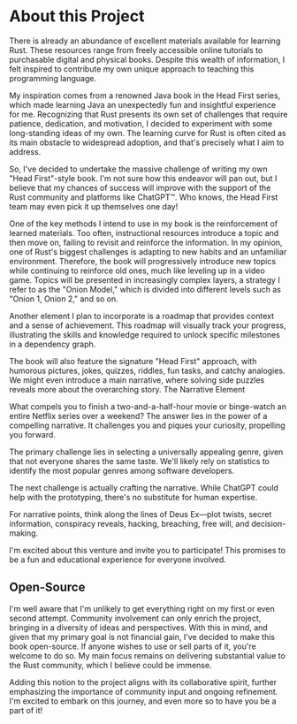 # About this Project

There is already an abundance of excellent materials available for learning Rust. These resources range from freely accessible online tutorials to purchasable digital and physical books. Despite this wealth of information, I felt inspired to contribute my own unique approach to teaching this programming language.

My inspiration comes from a renowned Java book in the Head First series, which made learning Java an unexpectedly fun and insightful experience for me. Recognizing that Rust presents its own set of challenges that require patience, dedication, and motivation, I decided to experiment with some long-standing ideas of my own. The learning curve for Rust is often cited as its main obstacle to widespread adoption, and that's precisely what I aim to address.

So, I've decided to undertake the massive challenge of writing my own "Head First"-style book. I'm not sure how this endeavor will pan out, but I believe that my chances of success will improve with the support of the Rust community and platforms like ChatGPT™. Who knows, the Head First team may even pick it up themselves one day!

One of the key methods I intend to use in my book is the reinforcement of learned materials. Too often, instructional resources introduce a topic and then move on, failing to revisit and reinforce the information. In my opinion, one of Rust's biggest challenges is adapting to new habits and an unfamiliar environment. Therefore, the book will progressively introduce new topics while continuing to reinforce old ones, much like leveling up in a video game. Topics will be presented in increasingly complex layers, a strategy I refer to as the "Onion Model," which is divided into different levels such as "Onion 1, Onion 2," and so on.

Another element I plan to incorporate is a roadmap that provides context and a sense of achievement. This roadmap will visually track your progress, illustrating the skills and knowledge required to unlock specific milestones in a dependency graph.

The book will also feature the signature "Head First" approach, with humorous pictures, jokes, quizzes, riddles, fun tasks, and catchy analogies. We might even introduce a main narrative, where solving side puzzles reveals more about the overarching story.
The Narrative Element

What compels you to finish a two-and-a-half-hour movie or binge-watch an entire Netflix series over a weekend? The answer lies in the power of a compelling narrative. It challenges you and piques your curiosity, propelling you forward.

The primary challenge lies in selecting a universally appealing genre, given that not everyone shares the same taste. We'll likely rely on statistics to identify the most popular genres among software developers.

The next challenge is actually crafting the narrative. While ChatGPT could help with the prototyping, there's no substitute for human expertise.

For narrative points, think along the lines of Deus Ex—plot twists, secret information, conspiracy reveals, hacking, breaching, free will, and decision-making.

I'm excited about this venture and invite you to participate! This promises to be a fun and educational experience for everyone involved.

## Open-Source 

I'm well aware that I'm unlikely to get everything right on my first or even second attempt. Community involvement can only enrich the project, bringing in a diversity of ideas and perspectives. With this in mind, and given that my primary goal is not financial gain, I've decided to make this book open-source. If anyone wishes to use or sell parts of it, you're welcome to do so. My main focus remains on delivering substantial value to the Rust community, which I believe could be immense.

Adding this notion to the project aligns with its collaborative spirit, further emphasizing the importance of community input and ongoing refinement. I'm excited to embark on this journey, and even more so to have you be a part of it!